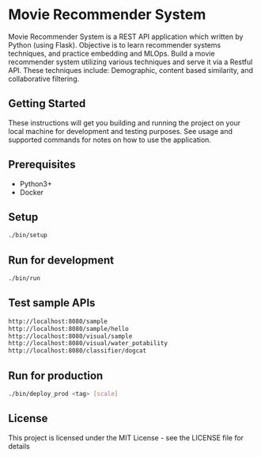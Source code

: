 # Movie Recommender System

Movie Recommender System is a REST API application which written by Python (using Flask). Objective is to learn recommender systems techniques, and practice embedding and MLOps.
Build a movie recommender system utilizing various techniques and serve it via a Restful API. These techniques include: Demographic, content based similarity, and collaborative filtering.

## Getting Started

These instructions will get you building and running the project on your local machine for development and testing purposes. See usage and supported commands for notes on how to use the application.

## Prerequisites

- Python3+
- Docker

## Setup
```bash
./bin/setup
```

## Run for development
```bash
./bin/run
```

## Test sample APIs
```bash
http://localhost:8080/sample
http://localhost:8080/sample/hello
http://localhost:8080/visual/sample
http://localhost:8080/visual/water_potability
http://localhost:8080/classifier/dogcat
```

## Run for production
```bash
./bin/deploy_prod <tag> [scale]
```

## License
This project is licensed under the MIT License - see the LICENSE file for details